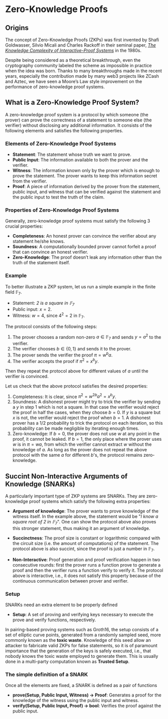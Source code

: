 # Zero-Knowledge Proofs

## Origins

The concept of Zero-Knowledge Proofs (ZKPs) was first invented by Shafi Goldwasser, Silvio Micali and Charles Rackoff in their seminal paper, [*The Knowledge Complexity of Interactive-Proof Systems*](https://dl.acm.org/doi/pdf/10.1145/22145.22178) in the 1980s.

 Despite being considered as a theoretical breakthrough, even the cryptography community labeled the scheme as impossible in practice when the idea was born. Thanks to many breakthroughs made in the recent years, especially the contribution made by many web3 projects like ZCash and Aztec, we have seen a Moore’s Law style improvement on the performance of zero-knowledge proof systems.

## What is a Zero-Knowledge Proof System?
A zero-knowledge proof system is a protocol by which someone (the prover) can prove the correctness of a statement to someone else (the verifier) without disclosing any additional information. It consists of the following elements and satisfies the following properties.

### Elements of Zero-Knowledge Proof Systems

* **Statement**: The statement whose truth we want to prove.
* **Public Input**: The information available to both the prover and the verifier.
* **Witness**: The information known only by the prover which is enough to prove the statement. The prover wants to keep this information secret from the verifier.
* **Proof**: A piece of information derived by the prover from the statement, public input, and witness that can be verified against the statement and the public input to test the truth of the claim.

### Properties of Zero-Knowledge Proof Systems

Generally, zero-knowledge proof systems must satisfy the following 3 crucial properties:

* **Completeness**: An honest prover can convince the verifier about any statement he/she knows.
* **Soundness**: A computationally bounded prover cannot forfeit a proof that can convince an honest verifier.
* **Zero-Knowledge**: The proof doesn’t leak any information other than the truth of the statement itself.

### Example
To better illustrate a ZKP system, let us run a simple example in the finite field $\mathbb{F}_7$.
* Statement: *$2$ is a square in $\mathbb{F}_7$*
* Public input: $x = 2$.
* Witness: $w = 4$, since $4^2 = 2$ in $\mathbb{F}_7$.

The protocol consists of the following steps:
1. The prover chooses a random non-zero $a \in \mathbb{F}_7$ and sends $y = a^2$ to the verifier.
2. The verifier chooses $b \in \{0, 1\}$ and sends it to the prover.
3. The prover sends the verifier the proof $\pi = w^b a$.
4. The verifier accepts the proof if $\pi^2 = x^b y$.

Then they repeat the protocol above for different values of $a$ until the verifier is convinced.

Let us check that the above protocol satisfies the desired properties:
1. Completeness: It is clear, since $\pi^2 = w^{2b} a^2 = x^b y$.
2. Soundness: A dishonest prover might try to trick the verifier by sending a $y$ in step 1 which is not a square. In that case the verifier would reject the proof in half the cases, when they choose $b = 0$. If $y$ is a square but $x$ is not, the verifier would reject the proof when $b = 1$. A dishonest prover has a $1/2$ probability to trick the protocol on each iteration, so this probability can be made negligible by iterating enough times.
3. Zero-knowledge: If $b = 0$, the prover does not use $w$ at any point in the proof, it cannot be leaked. If $b=1$, the only place where the prover uses $w$ is in $\pi = w a$, from which the verifier cannot extract $w$ without the knowledge of $a$. As long as the prover does not repeat the above protocol with the same $a$ for different $b$'s, the protocol remains zero-knowledge.

## Succint Non-Interactive Arguments of Knowledge (SNARKs)
A particularly important type of ZKP systems are SNARKs. They are zero-knowledge proof systems which satisfy the following extra properties:

* **Argument of knowledge**: The prover wants to prove knowledge of the witness itself. In the example above, the statement would be "*I know a square root of $2$ in $\mathbb{F}_7$*". One can show the protocol above also proves this stronger statement, thus making it an argument of knowledge.

* **Succinctness**: The proof size is constant or logarithmic compared with the circuit size (i.e. the amount of computations) of the statement. The protocol above is also succint, since the proof is just a number in $\mathbb{F}_7$.

* **Non-Interactive**: Proof generation and proof verification happen in two consecutive rounds: first the prover runs a function $\textsf{prove}$ to generate a proof and then the verifier runs a function $\textsf{verify}$ to verify it. The protocol above is interactive, i.e., it does not satisfy this property because of the continuous communication between prover and verifier.

### Setup

SNARKs need an extra element to be properly defined

* **Setup**: A set of proving and verifying keys necessary to execute the $\textsf{prove}$ and $\textsf{verify}$ functions, respectively.

In pairing-based proving systems such as Groth16, the setup consists of a set of elliptic curve points, generated from a randomly sampled seed, more commonly known as the **toxic waste**. Knowledge of this seed allow an attacker to fabricate valid ZKPs for false statements, so it is of paramount importance that the generation of the keys is safely executed, i.e., that nobody knows the toxic waste employed to generate them. This is usually done in a multi-party computation known as **Trusted Setup**.

### The simple definition of a SNARK

Once all the elements are fixed, a SNARK is defined as a pair of functions

* **prove(Setup, Public Input, Witness) -> Proof**: Generates a proof for the knowledge of the witness using the public input and witness.
* **verify(Setup, Public Input, Proof) -> bool**: Verifies the proof against the public input.
